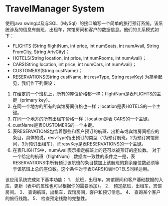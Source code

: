 # TravelManager System
使用java swing以及与SQL（MySql）的接口编写一个简单的旅行预订系统。该系统涉及的信息有航班，出租车，宾馆房间和客户的数据信息。他们的关系模式如下：
- FLIGHTS (String flightNum, int price, int numSeats, int numAvail, String FromCity, String ArivCity)；
- HOTELS(String location, int price, int numRooms, int numAvail)；
- CARS(String location, int price, int numCars, int numAvail)；
- CUSTOMERS(String custName)；
- RESERVATIONS(String custName, int resvType, String resvKey) 
为简单起见，我们作下列假设：
1. 在给定的一个班机上，所有的座位价格都一样；flightNum是表FLIGHTS的主键（primary key）。
2. 在同一个地方的所有的宾馆房间价格也一样；location是表HOTELS的一个主键。
3. 在同一个地方的所有出租车价格一样；location是表 CARS的一个主键。
4. custName是表CUSTOMERS的一个主键。
5. 表RESERVATIONS包含着那些和客户预订的航班、出租车或宾馆房间相应的条目，具体的说，resvType指出预订的类型（1为预订航班，2为预订宾馆房间，3为预订出租车），而resvKey是表RESERVATIONS的一个主键。
6. 在表FLIGHTS中，numAvail表示指定航班上的还可以被预订的座位数。
对于一个给定的航班（flightNum）,数据库一致性的条件之一是，表RESERVATIONS中所有预订该航班的条目数加上该航班的剩余座位数必须等于该航班上总的座位数。这个条件对于表CARS和表HOTELS同样适用。

该应用系统完成如下基本功能：
1． 航班，出租车，宾馆房间和客户基础数据的入库，更新（表中的属性也可以根据你的需要添加）。
2． 预定航班，出租车，宾馆房间。
3． 查询航班，出租车，宾馆房间，客户和预订信息。
4． 查询某个客户的旅行线路。
5． 检查预定线路的完整性。
